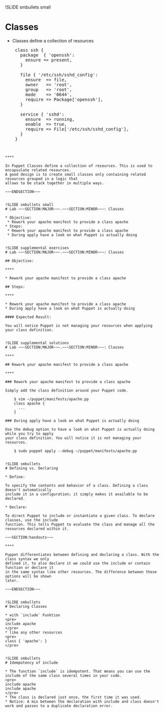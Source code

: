 !SLIDE smbullets small
# Classes

* Classes define a collection of resources

   <pre>
   class ssh {
     package  { 'openssh':
       ensure => present,
     }<br>
     file { '/etc/ssh/sshd_config':
       ensure  => file,
       owner   => 'root',
       group   => 'root',
       mode    => '0644',
       require => Package['openssh'],
     }<br>
     service { 'sshd':
       ensure  => running,
       enable  => true,
       require => File['/etc/ssh/sshd_config'],
     }
   }
   </pre>

~~~SECTION:handouts~~~

****

In Puppet Classes define a collection of resources. This is used to encapsulate related resources.
A good design is to create small classes only containing related resources grouped in a logic that
allows to be stack together in multiple ways.

~~~ENDSECTION~~~


!SLIDE smbullets small
# Lab ~~~SECTION:MAJOR~~~.~~~SECTION:MINOR~~~: Classes

* Objective:
 * Rework your apache manifest to provide a class apache
* Steps:
 * Rework your apache manifest to provide a class apache
 * During apply have a look on what Puppet is actually doing


!SLIDE supplemental exercises
# Lab ~~~SECTION:MAJOR~~~.~~~SECTION:MINOR~~~: Classes

## Objective:

****

* Rework your apache manifest to provide a class apache

## Steps:

****

* Rework your apache manifest to provide a class apache
* During apply have a look on what Puppet is actually doing

#### Expected Result:

You will notice Puppet is not managing your resources when applying your class definition.


!SLIDE supplemental solutions
# Lab ~~~SECTION:MAJOR~~~.~~~SECTION:MINOR~~~: Classes

****

## Rework your apache manifest to provide a class apache

****

### Rework your apache manifest to provide a class apache

Simply add the class definition around your Puppet code.

    $ vim ~/puppet/manifests/apache.pp 
    class apache {
      ...
    }

### During apply have a look on what Puppet is actually doing

Use the debug option to have a look on what Puppet is actually doing while you try to apply
your class definition. You will notice it is not managing your resources.

    $ sudo puppet apply --debug ~/puppet/manifests/apache.pp 


!SLIDE smbullets
# Defining vs. Declaring

* Define:

To specify the contents and behavior of a class. Defining a class doesn't automatically 
include it in a configuration; it simply makes it available to be declared.

* Declare:

To direct Puppet to include or instantiate a given class. To declare classes, use the include
function. This tells Puppet to evaluate the class and manage all the resources declared within it.

~~~SECTION:handouts~~~

****

Puppet differentiates between defining and declaring a class. With the class syntax we only
defined it, to also declare it we could use the include or contain function or declare it
in the same syntax like other resources. The difference between these options will be shown
later.

~~~ENDSECTION~~~


!SLIDE smbullets
# Declaring Classes

* with `include` Funktion
<pre>
include apache
</pre>
* like any other resources
<pre>
class { 'apache': }
</pre>


!SLIDE smbullets
# Idempotency of include

* The function `include` is idempotent. That means you can use the include of the same class several times in your code.
<pre>
include apache
include apache
</pre>
* The class is declared just once, the first time it was used.
* Notice: A mix between the declaration with include and class doesn't work and passes to a duplicate declaration error. 

